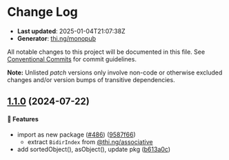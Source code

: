 # Change Log

- **Last updated**: 2025-01-04T21:07:38Z
- **Generator**: [thi.ng/monopub](https://thi.ng/monopub)

All notable changes to this project will be documented in this file.
See [Conventional Commits](https://conventionalcommits.org/) for commit guidelines.

**Note:** Unlisted _patch_ versions only involve non-code or otherwise excluded changes
and/or version bumps of transitive dependencies.

## [1.1.0](https://github.com/thi-ng/umbrella/tree/@thi.ng/object-utils@1.1.0) (2024-07-22)

#### 🚀 Features

- import as new package ([#486](https://github.com/thi-ng/umbrella/issues/486)) ([9587f66](https://github.com/thi-ng/umbrella/commit/9587f66))
  - extract `BidirIndex` from [@thi.ng/associative](https://github.com/thi-ng/umbrella/tree/main/packages/associative)
- add sortedObject(), asObject(), update pkg ([b613a0c](https://github.com/thi-ng/umbrella/commit/b613a0c))

